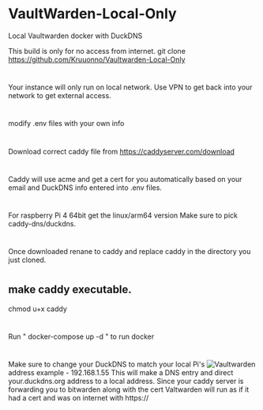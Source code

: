 

# VaultWarden-Local-Only

Local Vaultwarden docker with DuckDNS

This build is only for no access from internet.
git clone https://github.com/Kruuonno/Vaultwarden-Local-Only
#
Your instance will only run on local network.
Use VPN to get back into your network to get external access.
#
modify .env files with your own info
#
Download correct caddy file from https://caddyserver.com/download
#
Caddy will use acme and get a cert for you automatically
based on your email and DuckDNS info entered into .env files.
#
For raspberry Pi 4 64bit get the linux/arm64 version
Make sure to pick caddy-dns/duckdns.
#
Once downloaded renane to caddy and replace caddy in the directory you just cloned.
#
## make caddy executable.
chmod u+x caddy
#
Run " docker-compose up -d " to run docker
#
Make sure to change your DuckDNS to match your local Pi's 
![Vaultwarden](https://i.imgur.com/ghZqhcY.jpg)
address example - 192.168.1.55 
This will make a DNS entry and direct your.duckdns.org address to a local address.
Since your caddy server is forwarding you to bitwarden along with the cert 
Valtwarden will run as if it had a cert and was on internet with https://
#
#



